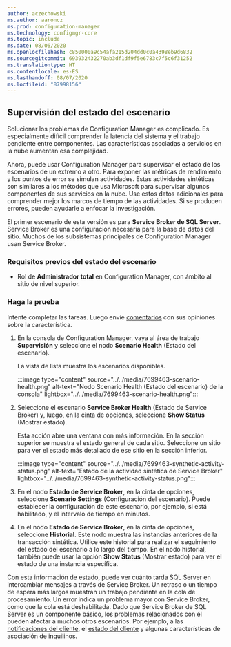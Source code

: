 ```yaml
---
author: aczechowski
ms.author: aaroncz
ms.prod: configuration-manager
ms.technology: configmgr-core
ms.topic: include
ms.date: 08/06/2020
ms.openlocfilehash: c850000a9c54afa215d204dd0c0a4398eb9d6832
ms.sourcegitcommit: 693932432270ab3df1df9f5e6783c7f5c6f31252
ms.translationtype: HT
ms.contentlocale: es-ES
ms.lasthandoff: 08/07/2020
ms.locfileid: "87998156"
---
```

## <a name="monitor-scenario-health"></a><a name="bkmk_health"></a> Supervisión del estado del escenario

<!--7699463-->

Solucionar los problemas de Configuration Manager es complicado. Es especialmente difícil comprender la latencia del sistema y el trabajo pendiente entre componentes. Las características asociadas a servicios en la nube aumentan esa complejidad.

Ahora, puede usar Configuration Manager para supervisar el estado de los escenarios de un extremo a otro. Para exponer las métricas de rendimiento y los puntos de error se simulan actividades. Estas actividades sintéticas son similares a los métodos que usa Microsoft para supervisar algunos componentes de sus servicios en la nube. Use estos datos adicionales para comprender mejor los marcos de tiempo de las actividades. Si se producen errores, pueden ayudarle a enfocar la investigación.

El primer escenario de esta versión es para **Service Broker de SQL Server**. Service Broker es una configuración necesaria para la base de datos del sitio. Muchos de los subsistemas principales de Configuration Manager usan Service Broker.

### <a name="prerequisites-for-scenario-health"></a>Requisitos previos del estado del escenario

- Rol de **Administrador total** en Configuration Manager, con ámbito al sitio de nivel superior.

### <a name="try-it-out"></a>Haga la prueba

Intente completar las tareas. Luego envíe [comentarios](../../technical-preview-2003.md#bkmk_feedback) con sus opiniones sobre la característica.

1. En la consola de Configuration Manager, vaya al área de trabajo **Supervisión** y seleccione el nodo **Scenario Health** (Estado del escenario).

    La vista de lista muestra los escenarios disponibles.

    :::image type="content" source="../../media/7699463-scenario-health.png" alt-text="Nodo Scenario Health (Estado del escenario) de la consola" lightbox="../../media/7699463-scenario-health.png":::

1. Seleccione el escenario **Service Broker Health** (Estado de Service Broker) y, luego, en la cinta de opciones, seleccione **Show Status** (Mostrar estado).

    Esta acción abre una ventana con más información. En la sección superior se muestra el estado general de cada sitio. Seleccione un sitio para ver el estado más detallado de ese sitio en la sección inferior.

    :::image type="content" source="../../media/7699463-synthetic-activity-status.png" alt-text="Estado de la actividad sintética de Service Broker" lightbox="../../media/7699463-synthetic-activity-status.png":::

1. En el nodo **Estado de Service Broker**, en la cinta de opciones, seleccione **Scenario Settings** (Configuración del escenario). Puede establecer la configuración de este escenario, por ejemplo, si está habilitado, y el intervalo de tiempo en minutos.

1. En el nodo **Estado de Service Broker**, en la cinta de opciones, seleccione **Historial**. Este nodo muestra las instancias anteriores de la transacción sintética. Utilice este historial para realizar el seguimiento del estado del escenario a lo largo del tiempo. En el nodo historial, también puede usar la opción **Show Status** (Mostrar estado) para ver el estado de una instancia específica.

Con esta información de estado, puede ver cuánto tarda SQL Server en intercambiar mensajes a través de Service Broker. Un retraso o un tiempo de espera más largos muestran un trabajo pendiente en la cola de procesamiento. Un error indica un problema mayor con Service Broker, como que la cola está deshabilitada. Dado que Service Broker de SQL Server es un componente básico, los problemas relacionados con él pueden afectar a muchos otros escenarios. Por ejemplo, a las [notificaciones del cliente](../../../../clients/manage/client-notification.md), el [estado del cliente](../../../../clients/manage/monitor-clients.md#bkmk_about) y algunas características de asociación de inquilinos.

